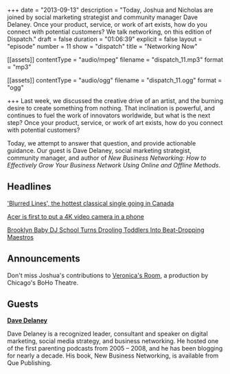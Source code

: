 +++
date = "2013-09-13"
description = "Today, Joshua and Nicholas are joined by social marketing strategist and community manager Dave Delaney. Once your product, service, or work of art exists, how do you connect with potential customers? We talk networking, on this edition of Dispatch."
draft = false
duration = "01:06:39"
explicit = false
layout = "episode"
number = 11
show = "dispatch"
title = "Networking Now"

[[assets]]
  contentType = "audio/mpeg"
  filename = "dispatch_11.mp3"
  format = "mp3"

[[assets]]
  contentType = "audio/ogg"
  filename = "dispatch_11.ogg"
  format = "ogg"

+++
Last week, we discussed the creative drive of an artist, and the burning desire to create something from nothing. That inclination is powerful, and continues to fuel the work of innovators worldwide, but what is the next step? Once your product, service, or work of art exists, how do you connect with potential customers?

Today, we attempt to answer that question, and provide actionable guidance. Our guest is Dave Delaney, social marketing strategist, community manager, and author of _New Business Networking: How to Effectively Grow Your Business Network Using Online and Offline Methods_.

## Headlines

['Blurred Lines', the hottest classical single going in Canada](http://www.thestar.com/business/2013/08/28/blurred_lines_the_hottest_classical_single_going_in_canada.html)

[Acer is first to put a 4K video camera in a phone](http://www.theverge.com/2013/9/2/4685246/acer-4k-smartphone-camera-liquid-s2)

[Brooklyn Baby DJ School Turns Drooling Toddlers Into Beat-Dropping Maestros](http://gothamist.com/2013/09/09/baby_dj.php)

## Announcements

Don't miss Joshua's contributions to [Veronica's Room](http://sidedown.com/veronicasroom), a production by Chicago's BoHo Theatre.

## Guests

**[Dave Delaney](http://daveadelaney.com)**

Dave Delaney is a recognized leader, consultant and speaker on digital marketing, social media strategy, and business networking. He hosted one of the first parenting podcasts from 2005 – 2008, and he has been blogging for nearly a decade. His book, New Business Networking, is available from Que Publishing.